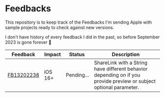 # Feedbacks

This repository is to keep track of the Feedbacks I'm sending Apple with sample projects ready to check against new versions.

I don't have history of every feedback I did in the past, so before September 2023 is gone forever 🥲

| Feedback   | Impact | Status | Description |
| ---------- | ------ | -------- | ----------- |
| [FB13202238](FB13202238) | iOS 16+ | Pending… | ShareLink with a String have different behavior depending on if you provide preview or subject optional parameter. |